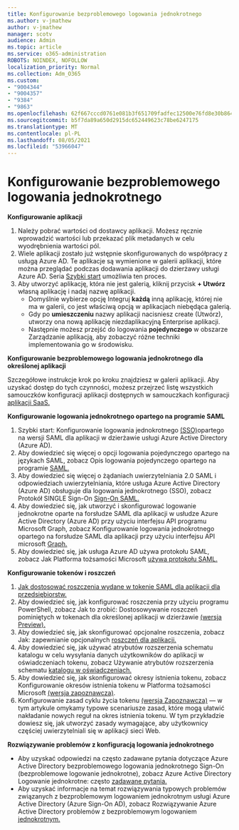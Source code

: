 ```yaml
---
title: Konfigurowanie bezproblemowego logowania jednokrotnego
ms.author: v-jmathew
author: v-jmathew
manager: scotv
audience: Admin
ms.topic: article
ms.service: o365-administration
ROBOTS: NOINDEX, NOFOLLOW
localization_priority: Normal
ms.collection: Adm_O365
ms.custom:
- "9004344"
- "9004357"
- "9384"
- "9863"
ms.openlocfilehash: 62f667cccd0761e081b3f651709fadfec12500e76fd8e30b8649a28e99001e4c
ms.sourcegitcommit: b5f7da89a650d2915dc652449623c78be6247175
ms.translationtype: MT
ms.contentlocale: pl-PL
ms.lasthandoff: 08/05/2021
ms.locfileid: "53966047"
---
```

# <a name="configure-seamless-single-sign-on-sso"></a>Konfigurowanie bezproblemowego logowania jednokrotnego

**Konfigurowanie aplikacji**

1. Należy pobrać wartości od dostawcy aplikacji. Możesz ręcznie wprowadzić wartości lub przekazać plik metadanych w celu wyodrębnienia wartości pól.
2. Wiele aplikacji zostało już wstępnie skonfigurowanych do współpracy z usługą Azure AD. Te aplikacje są wymienione w galerii aplikacji, które można przeglądać podczas dodawania aplikacji do dzierżawy usługi Azure AD. Seria [Szybki start](https://docs.microsoft.com/azure/active-directory/manage-apps/add-application-portal-configure) umożliwia ten proces.
3. Aby utworzyć aplikację, która nie jest galerią, kliknij przycisk **+ Utwórz** własną aplikację i nadaj nazwę aplikacji.
    - Domyślnie wybierze opcję Integruj **każdą** inną aplikację, której nie ma w galerii, co jest właściwą opcją w aplikacjach niebędąca galerią.
    - Gdy po **umieszczeniu** nazwy aplikacji nacisniesz create (Utwórz), utworzy ona nową aplikację niezdaplikacyjną Enterprise aplikacji.
    - Następnie możesz przejść do logowania **pojedynczego** w obszarze Zarządzanie aplikacją, aby zobaczyć różne techniki implementowania go w środowisku. 

**Konfigurowanie bezproblemowego logowania jednokrotnego dla określonej aplikacji**

Szczegółowe instrukcje krok po kroku znajdziesz w galerii aplikacji. Aby uzyskać dostęp do tych czynności, możesz przejrzeć listę wszystkich samouczków konfiguracji aplikacji dostępnych w samouczkach konfiguracji [aplikacji SaaS.](https://docs.microsoft.com/azure/active-directory/saas-apps/tutorial-list)

**Konfigurowanie logowania jednokrotnego opartego na programie SAML**

1. Szybki start: Konfigurowanie logowania jednokrotnego [(SSO)](https://docs.microsoft.com/azure/active-directory/manage-apps/add-application-portal-setup-sso)opartego na wersji SAML dla aplikacji w dzierżawie usługi Azure Active Directory (Azure AD).
2. Aby dowiedzieć się więcej o opcji logowania pojedynczego opartego na językach SAML, zobacz Opis logowania pojedynczego opartego na programie [SAML.](https://docs.microsoft.com/azure/active-directory/manage-apps/configure-saml-single-sign-on)
3. Aby dowiedzieć się więcej o żądaniach uwierzytelniania 2.0 SAML i odpowiedziach uwierzytelniania, które usługa Azure Active Directory (Azure AD) obsługuje dla logowania jednokrotnego (SSO), zobacz Protokół SINGLE Sign-On [Sign-On SAML.](https://docs.microsoft.com/azure/active-directory/develop/single-sign-on-saml-protocol)
4. Aby dowiedzieć się, jak utworzyć i skonfigurować logowanie jednokrotne oparte na forsłudze SAML dla aplikacji w usłudze Azure Active Directory (Azure AD) przy użyciu interfejsu API programu Microsoft Graph, zobacz Konfigurowanie logowania jednokrotnego opartego na forsłudze SAML dla aplikacji przy użyciu interfejsu API microsoft [Graph.](https://docs.microsoft.com/graph/application-saml-sso-configure-api)
5. Aby dowiedzieć się, jak usługa Azure AD używa protokołu SAML, zobacz Jak Platforma tożsamości Microsoft [używa protokołu SAML.](https://docs.microsoft.com/azure/active-directory/develop/active-directory-saml-protocol-reference)

**Konfigurowanie tokenów i roszczeń**

1. [Jak dostosować roszczenia wydane w tokenie SAML dla aplikacji dla przedsiębiorstw.](https://docs.microsoft.com/azure/active-directory/develop/active-directory-saml-claims-customization)
2. Aby dowiedzieć się, jak konfigurować roszczenia przy użyciu programu PowerShell, zobacz Jak to zrobić: Dostosowywanie roszczeń pominiętych w tokenach dla określonej aplikacji w dzierżawie [(wersja Preview).](https://docs.microsoft.com/azure/active-directory/develop/active-directory-claims-mapping)
3. Aby dowiedzieć się, jak skonfigurować opcjonalne roszczenia, zobacz Jak: zapewnianie opcjonalnych [roszczeń dla aplikacji.](https://docs.microsoft.com/azure/active-directory/develop/active-directory-optional-claims)
4. Aby dowiedzieć się, jak używać atrybutów rozszerzenia schematu katalogu w celu wysyłania danych użytkowników do aplikacji w oświadczeniach tokenu, zobacz Używanie atrybutów rozszerzenia schematu [katalogu w oświadczeniach.](https://docs.microsoft.com/azure/active-directory/develop/active-directory-schema-extensions)
5. Aby dowiedzieć się, jak skonfigurować okresy istnienia tokenu, zobacz Konfigurowanie okresów istnienia tokenu w Platforma tożsamości Microsoft [(wersja zapoznawcza)](https://docs.microsoft.com/azure/active-directory/develop/active-directory-configurable-token-lifetimes).
6. Konfigurowanie zasad cyklu życia tokenu [(wersja Zapoznawcza)](https://docs.microsoft.com/azure/active-directory/develop/configure-token-lifetimes) — w tym artykule omykamy typowe scenariusze zasad, które mogą ułatwić nakładanie nowych reguł na okres istnienia tokenu. W tym przykładzie dowiesz się, jak utworzyć zasady wymagające, aby użytkownicy częściej uwierzytelniali się w aplikacji sieci Web.

**Rozwiązywanie problemów z konfiguracją logowania jednokrotnego**

- Aby uzyskać odpowiedzi na często zadawane pytania dotyczące Azure Active Directory bezproblemowego logowania jednokrotnego Sign-On (bezproblemowe logowanie jednokrotne), zobacz Azure Active Directory Logowanie jednokrotne: często [zadawane pytania.](https://docs.microsoft.com/azure/active-directory/hybrid/how-to-connect-sso-faq)
- Aby uzyskać informacje na temat rozwiązywania typowych problemów związanych z bezproblemowym logowaniem jednokrotnym usługi Azure Active Directory (Azure Sign-On AD), zobacz Rozwiązywanie Azure Active Directory problemów z bezproblemowym logowaniem [jednokrotnym.](https://docs.microsoft.com/azure/active-directory/hybrid/tshoot-connect-sso)
